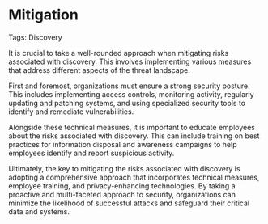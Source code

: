 # Mitigation

Tags: Discovery

It is crucial to take a well-rounded approach when mitigating risks associated with discovery. This involves implementing various measures that address different aspects of the threat landscape.

First and foremost, organizations must ensure a strong security posture. This includes implementing access controls, monitoring activity, regularly updating and patching systems, and using specialized security tools to identify and remediate vulnerabilities.

Alongside these technical measures, it is important to educate employees about the risks associated with discovery. This can include training on best practices for information disposal and awareness campaigns to help employees identify and report suspicious activity.

Ultimately, the key to mitigating the risks associated with discovery is adopting a comprehensive approach that incorporates technical measures, employee training, and privacy-enhancing technologies. By taking a proactive and multi-faceted approach to security, organizations can minimize the likelihood of successful attacks and safeguard their critical data and systems.